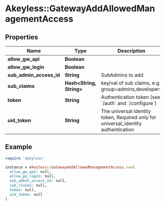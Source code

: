 # Akeyless::GatewayAddAllowedManagementAccess

## Properties

| Name | Type | Description | Notes |
| ---- | ---- | ----------- | ----- |
| **allow_gw_api** | **Boolean** |  | [optional] |
| **allow_gw_login** | **Boolean** |  | [optional] |
| **sub_admin_access_id** | **String** | SubAdmins to add |  |
| **sub_claims** | **Hash&lt;String, String&gt;** | key/val of sub claims, e.g group&#x3D;admins,developers | [optional] |
| **token** | **String** | Authentication token (see &#x60;/auth&#x60; and &#x60;/configure&#x60;) | [optional] |
| **uid_token** | **String** | The universal identity token, Required only for universal_identity authentication | [optional] |

## Example

```ruby
require 'akeyless'

instance = Akeyless::GatewayAddAllowedManagementAccess.new(
  allow_gw_api: null,
  allow_gw_login: null,
  sub_admin_access_id: null,
  sub_claims: null,
  token: null,
  uid_token: null
)
```

